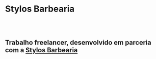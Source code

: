 <h1>Stylos Barbearia</h1>
<br>
<br>
<h2>Trabalho freelancer, desenvolvido em parceria com a <a href="https://stylos-barbearia.vercel.app/">Stylos Barbearia<a/></h2>
